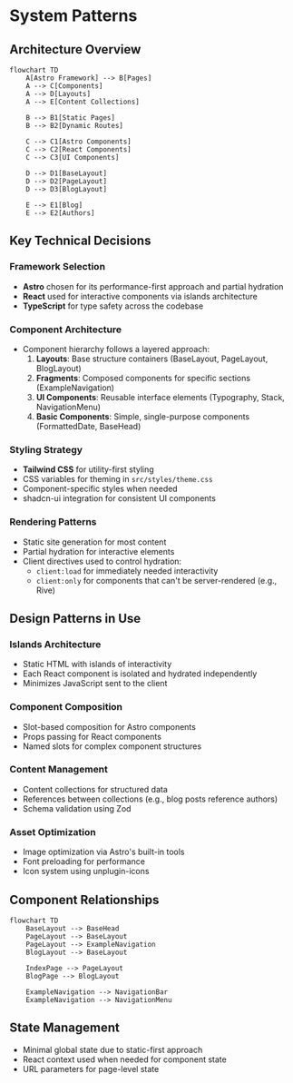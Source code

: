 # System Patterns

## Architecture Overview

```mermaid
flowchart TD
    A[Astro Framework] --> B[Pages]
    A --> C[Components]
    A --> D[Layouts]
    A --> E[Content Collections]

    B --> B1[Static Pages]
    B --> B2[Dynamic Routes]

    C --> C1[Astro Components]
    C --> C2[React Components]
    C --> C3[UI Components]

    D --> D1[BaseLayout]
    D --> D2[PageLayout]
    D --> D3[BlogLayout]

    E --> E1[Blog]
    E --> E2[Authors]
```

## Key Technical Decisions

### Framework Selection

- **Astro** chosen for its performance-first approach and partial hydration
- **React** used for interactive components via islands architecture
- **TypeScript** for type safety across the codebase

### Component Architecture

- Component hierarchy follows a layered approach:
  1. **Layouts**: Base structure containers (BaseLayout, PageLayout, BlogLayout)
  2. **Fragments**: Composed components for specific sections (ExampleNavigation)
  3. **UI Components**: Reusable interface elements (Typography, Stack, NavigationMenu)
  4. **Basic Components**: Simple, single-purpose components (FormattedDate, BaseHead)

### Styling Strategy

- **Tailwind CSS** for utility-first styling
- CSS variables for theming in `src/styles/theme.css`
- Component-specific styles when needed
- shadcn-ui integration for consistent UI components

### Rendering Patterns

- Static site generation for most content
- Partial hydration for interactive elements
- Client directives used to control hydration:
  - `client:load` for immediately needed interactivity
  - `client:only` for components that can't be server-rendered (e.g., Rive)

## Design Patterns in Use

### Islands Architecture

- Static HTML with islands of interactivity
- Each React component is isolated and hydrated independently
- Minimizes JavaScript sent to the client

### Component Composition

- Slot-based composition for Astro components
- Props passing for React components
- Named slots for complex component structures

### Content Management

- Content collections for structured data
- References between collections (e.g., blog posts reference authors)
- Schema validation using Zod

### Asset Optimization

- Image optimization via Astro's built-in tools
- Font preloading for performance
- Icon system using unplugin-icons

## Component Relationships

```mermaid
flowchart TD
    BaseLayout --> BaseHead
    PageLayout --> BaseLayout
    PageLayout --> ExampleNavigation
    BlogLayout --> BaseLayout

    IndexPage --> PageLayout
    BlogPage --> BlogLayout

    ExampleNavigation --> NavigationBar
    ExampleNavigation --> NavigationMenu
```

## State Management

- Minimal global state due to static-first approach
- React context used when needed for component state
- URL parameters for page-level state
